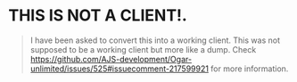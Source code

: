 # THIS IS NOT A CLIENT!. 




> I have been asked to convert this into a working client. This was not supposed to be a working client but more like a dump. Check https://github.com/AJS-development/Ogar-unlimited/issues/525#issuecomment-217599921 for more information.
